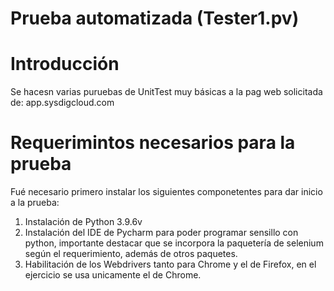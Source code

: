 # Prueba automatizada (Tester1.pv)

# Introducción
Se hacesn varias puruebas de UnitTest muy básicas a la pag web solicitada de: app.sysdigcloud.com

# Requerimintos necesarios para la prueba
Fué necesario primero instalar los siguientes componetentes para dar inicio a la prueba:
1. Instalación de Python 3.9.6v 
2. Instalación del IDE de Pycharm para poder programar sensillo con python, importante destacar que se incorpora la paquetería de selenium según el requerimiento, además de otros paquetes.
3. Habilitación de los Webdrivers tanto para Chrome y el de Firefox, en el ejercicio se usa unicamente el de Chrome.
